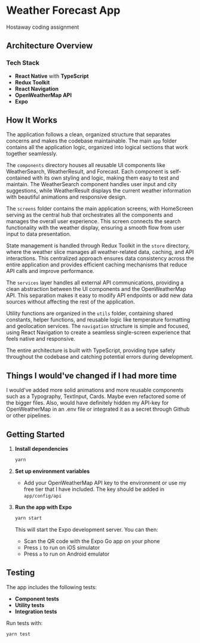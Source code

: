 # Weather Forecast App

Hostaway coding assignment

## Architecture Overview

### Tech Stack
- **React Native** with **TypeScript** 
- **Redux Toolkit** 
- **React Navigation** 
- **OpenWeatherMap API**
- **Expo** 

## How It Works

The application follows a clean, organized structure that separates concerns and makes the codebase maintainable. The main `app` folder contains all the application logic, organized into logical sections that work together seamlessly.

The `components` directory houses all reusable UI components like WeatherSearch, WeatherResult, and Forecast. Each component is self-contained with its own styling and logic, making them easy to test and maintain. The WeatherSearch component handles user input and city suggestions, while WeatherResult displays the current weather information with beautiful animations and responsive design.

The `screens` folder contains the main application screens, with HomeScreen serving as the central hub that orchestrates all the components and manages the overall user experience. This screen connects the search functionality with the weather display, ensuring a smooth flow from user input to data presentation.

State management is handled through Redux Toolkit in the `store` directory, where the weather slice manages all weather-related data, caching, and API interactions. This centralized approach ensures data consistency across the entire application and provides efficient caching mechanisms that reduce API calls and improve performance.

The `services` layer handles all external API communications, providing a clean abstraction between the UI components and the OpenWeatherMap API. This separation makes it easy to modify API endpoints or add new data sources without affecting the rest of the application.

Utility functions are organized in the `utils` folder, containing shared constants, helper functions, and reusable logic like temperature formatting and geolocation services. The `navigation` structure is simple and focused, using React Navigation to create a seamless single-screen experience that feels native and responsive.

The entire architecture is built with TypeScript, providing type safety throughout the codebase and catching potential errors during development.

## Things I would've changed if I had more time

I would've added more solid animations and more reusable components such as a Typography, TextInput, Cards. Maybe even refactored some of the bigger files.
Also, would have definitely hidden my API-key for OpenWeatherMap in an .env file or integrated it as a secret through Github or other pipelines.

## Getting Started

1. **Install dependencies**
   ```bash
   yarn 
   ```

2. **Set up environment variables**
   - Add your OpenWeatherMap API key to the environment or use my free tier that I have included. The key should be added in `app/config/api`

3. **Run the app with Expo**
   ```bash
   yarn start
   ```
   
   This will start the Expo development server. You can then:
   - Scan the QR code with the Expo Go app on your phone
   - Press `i` to run on iOS simulator
   - Press `a` to run on Android emulator

## Testing

The app includes the following tests:
- **Component tests** 
- **Utility tests**
- **Integration tests** 

Run tests with:
```bash
yarn test
```

